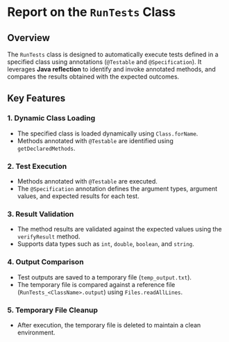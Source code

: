 # Report on the `RunTests` Class

## Overview
The `RunTests` class is designed to automatically execute tests defined in a specified class using annotations (`@Testable` and `@Specification`). It leverages **Java reflection** to identify and invoke annotated methods, and compares the results obtained with the expected outcomes.

## Key Features

### 1. **Dynamic Class Loading**
- The specified class is loaded dynamically using `Class.forName`.
- Methods annotated with `@Testable` are identified using `getDeclaredMethods`.

### 2. **Test Execution**
- Methods annotated with `@Testable` are executed.
- The `@Specification` annotation defines the argument types, argument values, and expected results for each test.

### 3. **Result Validation**
- The method results are validated against the expected values using the `verifyResult` method.
- Supports data types such as `int`, `double`, `boolean`, and `string`.

### 4. **Output Comparison**
- Test outputs are saved to a temporary file (`temp_output.txt`).
- The temporary file is compared against a reference file (`RunTests_<ClassName>.output`) using `Files.readAllLines`.

### 5. **Temporary File Cleanup**
- After execution, the temporary file is deleted to maintain a clean environment.

